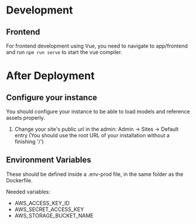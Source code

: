 # Development

## Frontend 
For frontend development using Vue, you need to navigate to app/frontend and run `npm run serve` to start the vue compiler.
# After Deployment

## Configure your instance

You should configure your instance to be able to load models and reference assets properly.
1) Change your site's public url in the admin: Admin -> Sites -> Default entry (You should use the root URL of your installation without a finishing '/')



## Environment Variables
These should be defined inside a .env-prod file, in the same folder as the Dockerfile.

Needed variables:

- AWS_ACCESS_KEY_ID
- AWS_SECRET_ACCESS_KEY
- AWS_STORAGE_BUCKET_NAME
